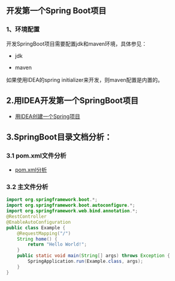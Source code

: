 
## 开发第一个Spring Boot项目

### 1、环境配置

开发SpringBoot项目需要配置jdk和maven环境，具体参见：

* jdk


* maven

如果使用IDEA的spring initializer来开发，则maven配置是内置的。

## 2.用IDEA开发第一个SpringBoot项目

* [用IDEA创建一个Spring项目](https://blog.csdn.net/u012561176/article/details/91039237)

## 3.SpringBoot目录文档分析：

### 3.1 pom.xml文件分析

* [pom.xml分析](https://github.com/geekist/developer_guide/blob/main/server/pom.md)

### 3.2 主文件分析

```java
import org.springframework.boot.*;
import org.springframework.boot.autoconfigure.*;
import org.springframework.web.bind.annotation.*;
@RestController
@EnableAutoConfiguration
public class Example {
    @RequestMapping("/")
    String home() {
        return "Hello World!";
    }
    public static void main(String[] args) throws Exception {
        SpringApplication.run(Example.class, args);
    }
}
```


